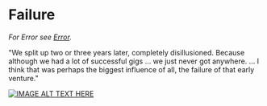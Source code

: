 # Failure

_For Error see [Error](../Error/README.md)._

"We split up two or three years later, completely disillusioned. Because although we had a lot of successful gigs ... we just never got anywhere. ... I think that was perhaps the biggest influence of all, the failure of that early venture."

[![IMAGE ALT TEXT HERE](https://img.youtube.com/vi/b4KGXT5zi2Y/0.jpg)](https://youtu.be/b4KGXT5zi2Y?t=104s)
